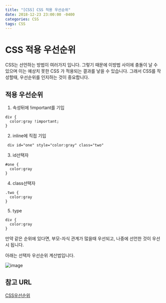 ```yaml
---
title: "[CSS] CSS 적용 우선순위"
date: 2018-12-23 23:00:00 -0400
categories: CSS
tags: CSS
---
```


CSS 적용 우선순위
=======

CSS는 선언하는 방법이 여러가지 입니다.
그렇기 때문에 이방법 사이에 충돌이 날 수 있으며 이는 예상치 못한 CSS 가 적용되는
결과를 낳을 수 있습니다. 그래서 CSS를 작성할때, 우선순위를 인지하는 것이 중요합니다.


적용 우선순위
------
1. 속성뒤에 !important를 기입
```
div {
  color:gray !important;
}
``` 

2. inline에 직접 기입
```
 div id="one" style="color:gray" class="two" 
```

3. id선택자 
```
#one {
  color:gray
}
``` 

4. class선택자 
```
.two {
  color:gray
}
```

5. type 
```
div {
  color:gray
}
```

만약 같은 순위에 있다면, 부모-자식 관계가 많을때 우선되고, 나중에 선언한 것이 우선시 됩니다.

아래는 선택자 우선순위 계산법입니다.

![image](/blog/assets/images/css_specificity.png)


참고 URL
------
[CSS우선순위](https://opentutorials.org/module/484/4149)

